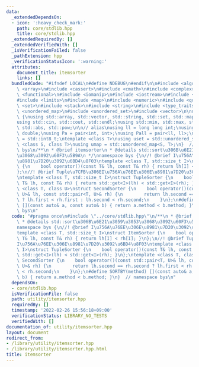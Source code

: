 ```yaml
---
data:
  _extendedDependsOn:
  - icon: ':heavy_check_mark:'
    path: core/stdlib.hpp
    title: core/stdlib.hpp
  _extendedRequiredBy: []
  _extendedVerifiedWith: []
  _isVerificationFailed: false
  _pathExtension: hpp
  _verificationStatusIcon: ':warning:'
  attributes:
    document_title: itemsorter
    links: []
  bundledCode: "#ifndef LOCAL\n#define NDEBUG\n#endif\n\n#include <algorithm>\n#include\
    \ <array>\n#include <cassert>\n#include <cmath>\n#include <complex>\n#include\
    \ <functional>\n#include <iomanip>\n#include <iostream>\n#include <iterator>\n\
    #include <limits>\n#include <map>\n#include <numeric>\n#include <queue>\n#include\
    \ <set>\n#include <stack>\n#include <string>\n#include <type_traits>\n#include\
    \ <unordered_map>\n#include <unordered_set>\n#include <vector>\n\nnamespace bys\
    \ {\nusing std::array, std::vector, std::string, std::set, std::map, std::pair;\n\
    using std::cin, std::cout, std::endl;\nusing std::min, std::max, std::sort, std::reverse,\
    \ std::abs, std::pow;\n\n// alias\nusing ll = long long int;\nusing ld = long\
    \ double;\nusing Pa = pair<int, int>;\nusing Pall = pair<ll, ll>;\nusing ibool\
    \ = std::int8_t;\ntemplate <class T>\nusing uset = std::unordered_set<T>;\ntemplate\
    \ <class S, class T>\nusing umap = std::unordered_map<S, T>;\n}  // namespace\
    \ bys\n/**\n * @brief itemsorter\n * @details std::sort\u306B\u6E21\u3059\u3053\
    \u3068\u3092\u60F3\u5B9A\n */\nnamespace bys {\n//! @brief I\u756A\u76EE\u306E\
    \u8981\u7D20\u3092\u6BD4\u8F03\ntemplate <class T, std::size_t I>\nstruct ItemSorter\
    \ {\n    bool operator()(const T& lh, const T& rh) { return lh[I] < rh[I]; }\n\
    };\n//! @brief Tuple\u7CFB\u306EI\u756A\u76EE\u306E\u8981\u7D20\u3092\u6BD4\u8F03\
    \ntemplate <class T, std::size_t I>\nstruct TupleSorter {\n    bool operator()(const\
    \ T& lh, const T& rh) { return std::get<I>(lh) < std::get<I>(rh); }\n};\ntemplate\
    \ <class T, class U>\nstruct SecondSorter {\n    bool operator()(const std::pair<T,\
    \ U>& lh, const std::pair<T, U>& rh) {\n        return lh.second == rh.second\
    \ ? lh.first < rh.first : lh.second < rh.second;\n    }\n};\n#define SORTBY(method)\
    \ [](const auto& a, const auto& b) { return a.method < b.method; }\n}  // namespace\
    \ bys\n"
  code: "#pragma once\n#include \"../core/stdlib.hpp\"\n/**\n * @brief itemsorter\n\
    \ * @details std::sort\u306B\u6E21\u3059\u3053\u3068\u3092\u60F3\u5B9A\n */\n\
    namespace bys {\n//! @brief I\u756A\u76EE\u306E\u8981\u7D20\u3092\u6BD4\u8F03\n\
    template <class T, std::size_t I>\nstruct ItemSorter {\n    bool operator()(const\
    \ T& lh, const T& rh) { return lh[I] < rh[I]; }\n};\n//! @brief Tuple\u7CFB\u306E\
    I\u756A\u76EE\u306E\u8981\u7D20\u3092\u6BD4\u8F03\ntemplate <class T, std::size_t\
    \ I>\nstruct TupleSorter {\n    bool operator()(const T& lh, const T& rh) { return\
    \ std::get<I>(lh) < std::get<I>(rh); }\n};\ntemplate <class T, class U>\nstruct\
    \ SecondSorter {\n    bool operator()(const std::pair<T, U>& lh, const std::pair<T,\
    \ U>& rh) {\n        return lh.second == rh.second ? lh.first < rh.first : lh.second\
    \ < rh.second;\n    }\n};\n#define SORTBY(method) [](const auto& a, const auto&\
    \ b) { return a.method < b.method; }\n}  // namespace bys\n"
  dependsOn:
  - core/stdlib.hpp
  isVerificationFile: false
  path: utility/itemsorter.hpp
  requiredBy: []
  timestamp: '2022-02-26 15:56:18+09:00'
  verificationStatus: LIBRARY_NO_TESTS
  verifiedWith: []
documentation_of: utility/itemsorter.hpp
layout: document
redirect_from:
- /library/utility/itemsorter.hpp
- /library/utility/itemsorter.hpp.html
title: itemsorter
---
```

